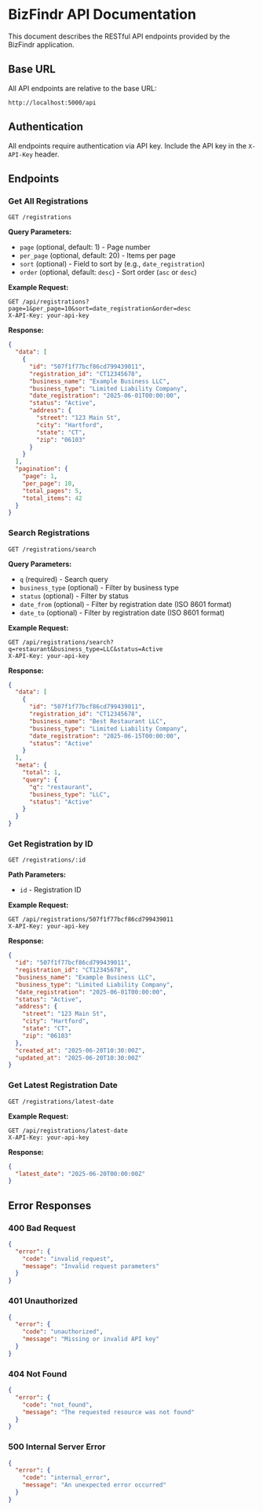 # BizFindr API Documentation

This document describes the RESTful API endpoints provided by the BizFindr application.

## Base URL

All API endpoints are relative to the base URL:
```
http://localhost:5000/api
```

## Authentication

All endpoints require authentication via API key. Include the API key in the `X-API-Key` header.

## Endpoints

### Get All Registrations

```
GET /registrations
```

**Query Parameters:**
- `page` (optional, default: 1) - Page number
- `per_page` (optional, default: 20) - Items per page
- `sort` (optional) - Field to sort by (e.g., `date_registration`)
- `order` (optional, default: `desc`) - Sort order (`asc` or `desc`)

**Example Request:**
```http
GET /api/registrations?page=1&per_page=10&sort=date_registration&order=desc
X-API-Key: your-api-key
```

**Response:**
```json
{
  "data": [
    {
      "id": "507f1f77bcf86cd799439011",
      "registration_id": "CT12345678",
      "business_name": "Example Business LLC",
      "business_type": "Limited Liability Company",
      "date_registration": "2025-06-01T00:00:00",
      "status": "Active",
      "address": {
        "street": "123 Main St",
        "city": "Hartford",
        "state": "CT",
        "zip": "06103"
      }
    }
  ],
  "pagination": {
    "page": 1,
    "per_page": 10,
    "total_pages": 5,
    "total_items": 42
  }
}
```

### Search Registrations

```
GET /registrations/search
```

**Query Parameters:**
- `q` (required) - Search query
- `business_type` (optional) - Filter by business type
- `status` (optional) - Filter by status
- `date_from` (optional) - Filter by registration date (ISO 8601 format)
- `date_to` (optional) - Filter by registration date (ISO 8601 format)

**Example Request:**
```http
GET /api/registrations/search?q=restaurant&business_type=LLC&status=Active
X-API-Key: your-api-key
```

**Response:**
```json
{
  "data": [
    {
      "id": "507f1f77bcf86cd799439011",
      "registration_id": "CT12345678",
      "business_name": "Best Restaurant LLC",
      "business_type": "Limited Liability Company",
      "date_registration": "2025-06-15T00:00:00",
      "status": "Active"
    }
  ],
  "meta": {
    "total": 1,
    "query": {
      "q": "restaurant",
      "business_type": "LLC",
      "status": "Active"
    }
  }
}
```

### Get Registration by ID

```
GET /registrations/:id
```

**Path Parameters:**
- `id` - Registration ID

**Example Request:**
```http
GET /api/registrations/507f1f77bcf86cd799439011
X-API-Key: your-api-key
```

**Response:**
```json
{
  "id": "507f1f77bcf86cd799439011",
  "registration_id": "CT12345678",
  "business_name": "Example Business LLC",
  "business_type": "Limited Liability Company",
  "date_registration": "2025-06-01T00:00:00",
  "status": "Active",
  "address": {
    "street": "123 Main St",
    "city": "Hartford",
    "state": "CT",
    "zip": "06103"
  },
  "created_at": "2025-06-20T10:30:00Z",
  "updated_at": "2025-06-20T10:30:00Z"
}
```

### Get Latest Registration Date

```
GET /registrations/latest-date
```

**Example Request:**
```http
GET /api/registrations/latest-date
X-API-Key: your-api-key
```

**Response:**
```json
{
  "latest_date": "2025-06-20T00:00:00Z"
}
```

## Error Responses

### 400 Bad Request
```json
{
  "error": {
    "code": "invalid_request",
    "message": "Invalid request parameters"
  }
}
```

### 401 Unauthorized
```json
{
  "error": {
    "code": "unauthorized",
    "message": "Missing or invalid API key"
  }
}
```

### 404 Not Found
```json
{
  "error": {
    "code": "not_found",
    "message": "The requested resource was not found"
  }
}
```

### 500 Internal Server Error
```json
{
  "error": {
    "code": "internal_error",
    "message": "An unexpected error occurred"
  }
}
```
